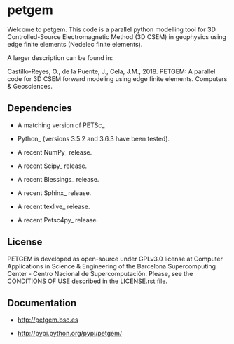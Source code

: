 # petgem
Welcome to petgem. This code is a parallel python modelling tool for 3D Controlled-Source Electromagnetic Method (3D CSEM) in geophysics using
edge finite elements (Nedelec finite elements).

A larger description can be found in:

Castillo-Reyes, O., de la Puente, J., Cela, J.M., 2018. PETGEM: A parallel code for 3D CSEM forward modeling using edge finite elements. Computers & Geosciences.


Dependencies
------------

-  A matching version of PETSc\_

-  Python\_ (versions 3.5.2 and 3.6.3 have been tested).

-  A recent NumPy\_ release.

-  A recent Scipy\_ release.

- A recent Blessings\_ release.

- A recent Sphinx\_ release.

- A recent texlive\_ release.

- A recent Petsc4py\_ release.


License
-------

PETGEM is developed as open-source under GPLv3.0 license at Computer Applications in Science & Engineering of the Barcelona Supercomputing
Center - Centro Nacional de Supercomputación. Please, see the CONDITIONS OF USE described in the LICENSE.rst file. 


Documentation
-------------

-  http://petgem.bsc.es

-  http://pypi.python.org/pypi/petgem/
